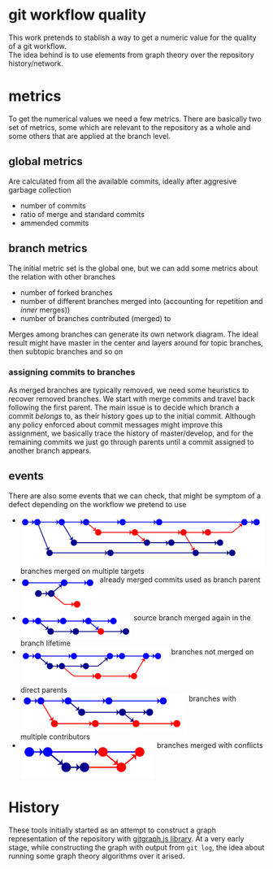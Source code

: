 
# git workflow quality

This work pretends to stablish a way to get a numeric value for the quality of a git workflow.  
The idea behind is to use elements from graph theory over the repository history/network.

# metrics

To get the numerical values we need a few metrics. There are basically two set of metrics, some
which are relevant to the repository as a whole and some others that are applied at the branch
level.

## global metrics

Are calculated from all the available commits, ideally after aggresive garbage collection

- number of commits
- ratio of merge and standard commits
- ammended commits

## branch metrics

The initial metric set is the global one, but we can add some metrics about the relation with other branches

- number of forked branches
- number of different branches merged into (accounting for repetition and _inner_ merges))
- number of branches contributed (merged) to

Merges among branches can generate its own network diagram. The ideal result might have master in the center
and layers around for topic branches, then subtopic branches and so on

### assigning commits to branches

As merged branches are typically removed, we need some heuristics to recover removed branches. We
start with merge commits and travel back following the first parent. The main issue is to decide
which branch a commit _belongs_ to, as their history goes up to the initial commit. Although any
policy enforced about commit messages might improve this assignment, we basically trace the history
of master/develop, and for the remaining commits we just go through parents until a commit assigned
to another branch appears.


## events

There are also some events that we can check, that might be symptom of a defect depending on the
workflow we pretend to use

- <img title="multiple targets" src="https://github.com/javiplx/git-workflow-quality/raw/master/events/multitarget.png" align="top" height=100 /> branches merged on multiple targets
- <img title="reutilized branches" src="https://github.com/javiplx/git-workflow-quality/raw/master/events/reutilized.png" align="top" height=75 /> already merged commits used as branch parent
- <img title="multimerged parent" src="https://github.com/javiplx/git-workflow-quality/raw/master/events/multimerged.png" align="top" height=50 /> source branch merged again in the branch lifetime
- <img title="indirect merges" src="https://github.com/javiplx/git-workflow-quality/raw/master/events/indirect.png" align="top" height=75 /> branches not merged on direct parents
- <img title="multiple sources" src="https://github.com/javiplx/git-workflow-quality/raw/master/events/multisource.png" align="top" height=75 /> branches with multiple contributors
- <img title="merge conflicts" src="https://github.com/javiplx/git-workflow-quality/raw/master/events/mergeconflicts.png" align="top" height=75 /> branches merged with conflicts

# History

These tools initially started as an attempt to construct a graph representation of the repository
with [gitgraph.js library](http://gitgraphjs.com/). At a very early stage, while constructing the graph
with output from `git log`, the idea about running some graph theory algorithms over it arised.

